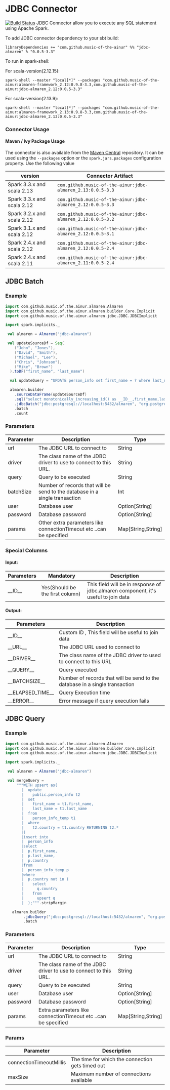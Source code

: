 # JDBC Connector

[![Build Status](https://github.com/modakanalytics/jdbc.almaren/actions/workflows/Jdbc.almaren-githubactions.yml/badge.svg)](https://github.com/modakanalytics/jdbc.almaren/actions/workflows/Jdbc.almaren-githubactions.yml)
JDBC Connector allow you to execute any SQL statement using Apache Spark.

To add JDBC connector dependency to your sbt build:

```
libraryDependencies += "com.github.music-of-the-ainur" %% "jdbc-almaren" % "0.0.5-3.3"
```
To run in spark-shell:

For scala-version(2.12.15):
```
spark-shell --master "local[*]" --packages "com.github.music-of-the-ainur:almaren-framework_2.12:0.9.8-3.3,com.github.music-of-the-ainur:jdbc-almaren_2.12:0.0.5-3.3"
```
For scala-version(2.13.9):
```
spark-shell --master "local[*]" --packages "com.github.music-of-the-ainur:almaren-framework_2.13:0.9.8-3.3,com.github.music-of-the-ainur:jdbc-almaren_2.13:0.0.5-3.3"
```

### Connector Usage

#### Maven / Ivy Package Usage
The connector is also available from the
[Maven Central](https://mvnrepository.com/artifact/com.github.music-of-the-ainur)
repository. It can be used using the `--packages` option or the
`spark.jars.packages` configuration property. Use the following value

| version                    | Connector Artifact                                          |
|----------------------------|-------------------------------------------------------------|
| Spark 3.3.x and scala 2.13 | `com.github.music-of-the-ainur:jdbc-almaren_2.13:0.0.5-3.3` |
| Spark 3.3.x and scala 2.12 | `com.github.music-of-the-ainur:jdbc-almaren_2.12:0.0.5-3.3` |
| Spark 3.2.x and scala 2.12 | `com.github.music-of-the-ainur:jdbc-almaren_2.12:0.0.5-3.2` |
| Spark 3.1.x and scala 2.12 | `com.github.music-of-the-ainur:jdbc-almaren_2.12:0.0.5-3.1` |
| Spark 2.4.x and scala 2.12 | `com.github.music-of-the-ainur:jdbc-almaren_2.12:0.0.5-2.4` |
| Spark 2.4.x and scala 2.11 | `com.github.music-of-the-ainur:jdbc-almaren_2.11:0.0.5-2.4` |

## JDBC Batch

### Example

```scala
import com.github.music.of.the.ainur.almaren.Almaren
import com.github.music.of.the.ainur.almaren.builder.Core.Implicit
import com.github.music.of.the.ainur.almaren.jdbc.JDBC.JDBCImplicit

import spark.implicits._

 val almaren = Almaren("jdbc-almaren")

 val updateSourceDf = Seq(
    ("John", "Jones"),
    ("David", "Smith"),
    ("Michael", "Lee"),
    ("Chris", "Johnson"),
    ("Mike", "Brown")
  ).toDF("first_name", "last_name")

  val updateQuery = "UPDATE person_info set first_name = ? where last_name = ?"

  almaren.builder
    .sourceDataFrame(updateSourceDf)
    .sql("select monotonically_increasing_id() as __ID__,first_name,last_name from __TABLE__")
    .jdbcBatch("jdbc:postgresql://localhost:5432/almaren", "org.postgresql.Driver", updateQuery, 1000, Some("postgres"), Some("postgres"),Map("connectionTimeoutMillis" -> "3000","maxSize"->"10"))
    .batch
    .count
```

### Parameters

| Parameter | Description                                                                 | Type               |
|-----------|-----------------------------------------------------------------------------|--------------------|
| url       | The JDBC URL to connect to                                                  | String             |
| driver    | The class name of the JDBC driver to use to connect to this URL.            | String             |
| query     | Query to be executed                                                        | String             |
| batchSize | Number of records that will be send to the database in a single transaction | Int                |
| user      | Database user                                                               | Option[String]     |
| password  | Database password                                                           | Option[String]     |
| params    | Other extra parameters  like connectionTimeout  etc ..can be specified      | Map[String,String] |


### Special Columns

#### Input:

| Parameters | Mandatory                       | Description                                                                        |
|------------|---------------------------------|------------------------------------------------------------------------------------|
| \_\_ID\_\_ | Yes(Should be the first column) | This field will be in response of jdbc.almaren component, it's useful to join data |

#### Output:


| Parameters           | Description                                                                 |
|----------------------|-----------------------------------------------------------------------------|
| \_\_ID\_\_           | Custom ID , This field will be useful to join data                          |
| \_\_URL\_\_          | The JDBC URL used to connect to                                             |
| \_\_DRIVER\_\_       | The class name of the JDBC driver to used to connect to this URL            |
| \_\_QUERY\_\_        | Query executed                                                              |
| \_\_BATCHSIZE\_\_    | Number of records that will be send to the database in a single transaction |
| \_\_ELAPSED_TIME\_\_ | Query Execution time                                                        |
| \_\_ERROR\_\_        | Error message if query execution fails                                      |


## JDBC Query 

### Example 

```scala
import com.github.music.of.the.ainur.almaren.Almaren
import com.github.music.of.the.ainur.almaren.builder.Core.Implicit
import com.github.music.of.the.ainur.almaren.jdbc.JDBC.JDBCImplicit

import spark.implicits._

 val almaren = Almaren("jdbc-almaren")

 val mergeQuery =
     """WITH upsert as(
       |  update
       |    public.person_info t2
       |  set
       |    first_name = t1.first_name,
       |    last_name = t1.last_name
       |  from
       |    person_info_temp t1
       |  where
       |    t2.country = t1.country RETURNING t2.*
       |)
       |insert into
       |  person_info
       |select
       |  p.first_name,
       |  p.last_name,
       |  p.country
       |from
       |  person_info_temp p
       |where
       |  p.country not in (
       |    select
       |      q.country
       |    from
       |      upsert q
       |  );""".stripMargin

   almaren.builder
        .jdbcQuery("jdbc:postgresql://localhost:5432/almaren", "org.postgresql.Driver", mergeQuery, Some("postgres"), Some("postgres"),Map("connectionTimeoutMillis" -> "3000","maxSize"->"10"))
        .batch
```
### Parameters

| Parameter | Description                                                                 | Type               |
|-----------|-----------------------------------------------------------------------------|--------------------|
| url       | The JDBC URL to connect to                                                  | String             |
| driver    | The class name of the JDBC driver to use to connect to this URL.            | String             |
| query     | Query to be executed                                                        | String             |
| user      | Database user                                                               | Option[String]     |
| password  | Database password                                                           | Option[String]     |
| params    | Extra parameters  like connectionTimeout  etc ..can be specified            | Map[String,String] |

### Params 

| Parameter | Description                                                                 |
|-----------|-----------------------------------------------------------------------------|
| connectionTimeoutMillis       |    The time for which the connection gets timed out                          | 
| maxSize       | Maximum number of connections available                             |        
